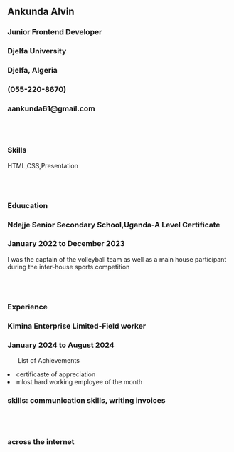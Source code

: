 <!DOCTYPE html>
<html>
<head>
<title>Single-Page CV</title>
</head>
<body>
<main>
<div>
<h2>Ankunda Alvin</h2>
<h3>Junior Frontend Developer</h3>
<h3>Djelfa University</h3>
<h3>Djelfa, Algeria</h3>
<h3>(055-220-8670)</h3>
<h3>aankunda61@gmail.com</h3>
<br><br>
<h3>Skills</h3>
<p>HTML,CSS,Presentation</p>
<br><br>
<h3>Eduucation</h3>
<h3>Ndejje Senior Secondary School,Uganda-A Level Certificate</h3>
<h3>January 2022 to December 2023</h3>
<p> I was the captain of the volleyball team as well as a main house participant during the inter-house sports competition</p>
<br><br>
<h3>Experience</h3>
<h3>Kimina Enterprise Limited-Field worker</h3>
<h3>January 2024 to August 2024</h3>
<ul>List of Achievements</ul>
<li>certificaste of appreciation</li>
<li>mlost hard working employee of the month</li>
<h3>skills: communication skills, writing invoices</h3>
<br><br>
<h3>across the internet<h3>
<a href="
</div>
</main>
</body>
</html>
